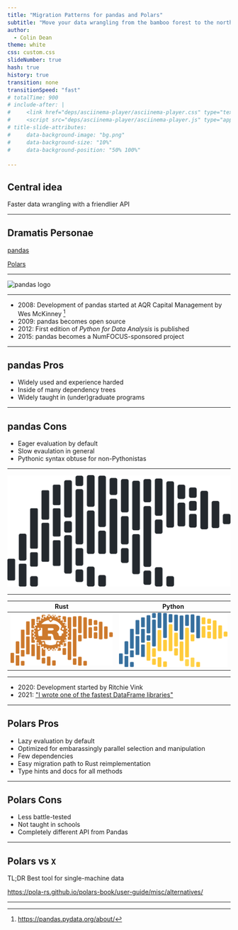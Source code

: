 ```yaml
---
title: "Migration Patterns for pandas and Polars"
subtitle: "Move your data wrangling from the bamboo forest to the north pole"
author:
  - Colin Dean
theme: white
css: custom.css
slideNumber: true
hash: true
history: true
transition: none
transitionSpeed: "fast"
# totalTime: 900
# include-after: |
#     <link href="deps/asciinema-player/asciinema-player.css" type="text/css" rel="stylesheet"/>
#     <script src="deps/asciinema-player/asciinema-player.js" type="application/javascript"></script>
# title-slide-attributes:
#     data-background-image: "bg.png"
#     data-background-size: "10%"
#     data-background-position: "50% 100%"

---
```


## Central idea

Faster data wrangling with a friendlier API

---

## Dramatis Personae

[pandas](https://pandas.pydata.org/)

[Polars](https://www.pola.rs/)

---

![pandas logo](https://pandas.pydata.org/static/img/pandas.svg)

---

* 2008: Development of pandas started at AQR Capital Management by Wes McKinney [^pandas_history]
* 2009: pandas becomes open source
* 2012: First edition of _Python for Data Analysis_ is published
* 2015: pandas becomes a NumFOCUS-sponsored project

[^pandas_history]: https://pandas.pydata.org/about/

---

## pandas Pros

* Widely used and experience harded
* Inside of many dependency trees
* Widely taught in (under)graduate programs

---

## pandas Cons

* Eager evaluation by default
* Slow evaulation in general
* Pythonic syntax obtuse for non-Pythonistas

---

![Polars logo](https://raw.githubusercontent.com/pola-rs/polars-static/master/logos/polars-logo-dark.svg)

---

|Rust|Python|
|----|------|
|![Polars Rust logo](https://raw.githubusercontent.com/pola-rs/polars-static/master/web/polars-logo-rust.svg)|![Polars Python logo](https://raw.githubusercontent.com/pola-rs/polars-static/master/web/polars-logo-python.svg)|

---

* 2020: Development started by Ritchie Vink
* 2021: ["I wrote one of the fastest DataFrame libraries"](https://www.ritchievink.com/blog/2021/02/28/i-wrote-one-of-the-fastest-dataframe-libraries/)

---

## Polars Pros

* Lazy evaluation by default
* Optimized for embarassingly parallel selection and manipulation
* Few dependencies
* Easy migration path to Rust reimplementation
* Type hints and docs for all methods

---

## Polars Cons

* Less battle-tested
* Not taught in schools
* Completely different API from Pandas

---

## Polars vs `X`

TL;DR Best tool for single-machine data

https://pola-rs.github.io/polars-book/user-guide/misc/alternatives/

---

<!--
Demo: show naive Pandas impl, then Py Polars impl, then Rust, then pyo3/maturin Rust-Py example
-->
